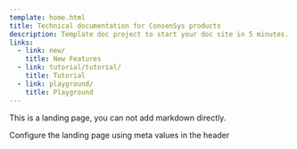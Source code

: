 ```yaml
---
template: home.html
title: Technical documentation for ConsenSys products
description: Template doc project to start your doc site in 5 minutes.
links:
  - link: new/
    title: New Features
  - link: tutorial/tutorial/
    title: Tutorial
  - link: playground/
    title: Playground
---
```


This is a landing page, you can not add markdown directly.

Configure the landing page using meta values in the header
